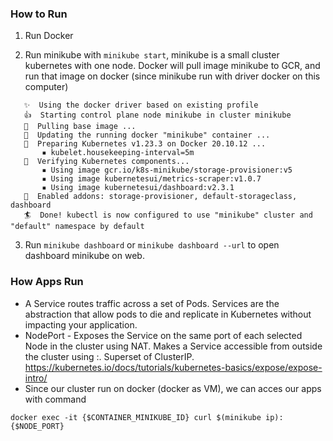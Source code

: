 ### How to Run

1. Run Docker

2. Run minikube with ``minikube start``, minikube is a small cluster kubernetes with one node. Docker will pull image 
minikube to GCR, and run that image on docker (since minikube run with driver docker on this computer)

```😄  minikube v1.25.2 on Darwin 10.14.6
   ✨  Using the docker driver based on existing profile
   👍  Starting control plane node minikube in cluster minikube
   🚜  Pulling base image ...
   🏃  Updating the running docker "minikube" container ...
   🐳  Preparing Kubernetes v1.23.3 on Docker 20.10.12 ...
       ▪ kubelet.housekeeping-interval=5m
   🔎  Verifying Kubernetes components...
       ▪ Using image gcr.io/k8s-minikube/storage-provisioner:v5
       ▪ Using image kubernetesui/metrics-scraper:v1.0.7
       ▪ Using image kubernetesui/dashboard:v2.3.1
   🌟  Enabled addons: storage-provisioner, default-storageclass, dashboard
   🏄  Done! kubectl is now configured to use "minikube" cluster and "default" namespace by default
```

3. Run ``minikube dashboard`` or ``minikube dashboard --url`` to open dashboard minikube on web.


### How Apps Run

- A Service routes traffic across a set of Pods. Services are the abstraction that allow pods to die and replicate in Kubernetes without impacting your application.
- NodePort - Exposes the Service on the same port of each selected Node in the cluster using NAT. Makes a Service accessible from outside the cluster using <NodeIP>:<NodePort>. Superset of ClusterIP.
https://kubernetes.io/docs/tutorials/kubernetes-basics/expose/expose-intro/
- Since our cluster run on docker (docker as VM), we can acces our apps with command
```
docker exec -it {$CONTAINER_MINIKUBE_ID} curl $(minikube ip):{$NODE_PORT}
```
